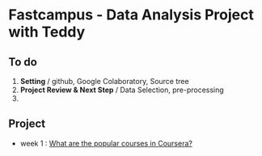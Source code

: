 # Fastcampus - Data Analysis Project with Teddy

## To do
1. **Setting** / github, Google Colaboratory, Source tree
2. **Project Review & Next Step** / Data Selection, pre-processing
3.


## Project
- week 1 : [What are the popular courses in Coursera?](https://github.com/seungwon0601/fastcampus_lop/blob/master/week1_coursera.ipynb)
